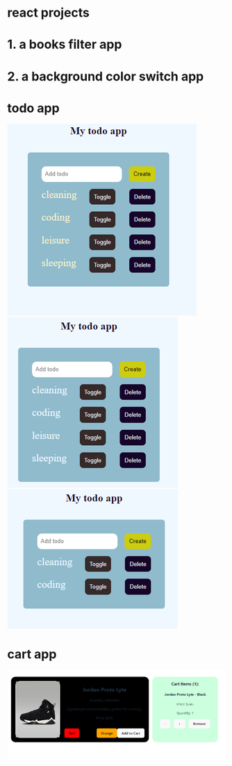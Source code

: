 # react projects
# 1. a books filter app
# 2. a background color switch app
#  todo app
![application](app.png)
![toggle](toggle.png)
![delete](delete.png)

# cart app

![](cart.png)


